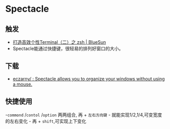 # Spectacle

## 触发

- [打造高效个性Terminal（二）之 zsh | BlueSun](http://huang-jerryc.com/2016/08/11/%E6%89%93%E9%80%A0%E9%AB%98%E6%95%88%E4%B8%AA%E6%80%A7Terminal%EF%BC%88%E4%BA%8C%EF%BC%89%E4%B9%8B%20zsh/)
- Spectacle能通过快捷键，很轻易的排列好窗口的大小。

## 下载

-  [eczarny/ : Spectacle allows you to organize your windows without using a mouse.](https://github.com/eczarny/spectacle)

## 快捷使用

-`commond` /`contol` /`option` 两两组合, 再 + `左右方向键`
	- 就能实现1/2,1/4,可变宽度 的左右变化
	- 再 + `shift`,可实现上下变化

